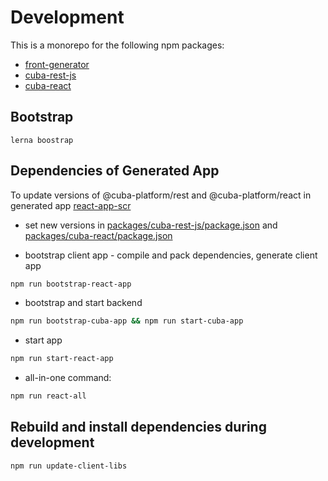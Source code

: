 # Development

This is a monorepo for the following npm packages:

* [front-generator](/packages/front-generator)
* [cuba-rest-js](/packages/cuba-rest-js)
* [cuba-react](packages/cuba-react)


## Bootstrap

```lerna boostrap```

## Dependencies of Generated App

To update versions of @cuba-platform/rest and @cuba-platform/react in generated app [react-app-scr](react-app-scr)

* set new versions in [packages/cuba-rest-js/package.json](packages/cuba-rest-js/package.json) 
and [packages/cuba-react/package.json](packages/cuba-react/package.json)

* bootstrap client app - compile and pack dependencies, generate client app 
```bash
npm run bootstrap-react-app
```

* bootstrap and start backend
```bash
npm run bootstrap-cuba-app && npm run start-cuba-app
```

* start app
```bash
npm run start-react-app
```

* all-in-one command:
```bash
npm run react-all
```

## Rebuild and install dependencies during development
```bash
npm run update-client-libs
```

